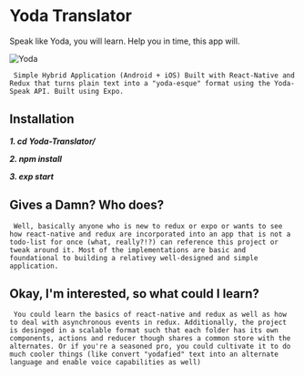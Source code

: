 # Yoda Translator

Speak like Yoda, you will learn. Help you in time, this app will.

![Yoda](https://static.giantbomb.com/uploads/original/0/30/1465012-yoda_closeup_copy.jpg)

`` Simple Hybrid Application (Android + iOS) Built with React-Native and Redux that turns plain text into a "yoda-esque" format using the Yoda-Speak API. Built using Expo.``


## Installation

***1. cd Yoda-Translator/***


***2. npm install***


***3. exp start***


## Gives a Damn? Who does?

``` Well, basically anyone who is new to redux or expo or wants to see how react-native and redux are incorporated into an app that is not a todo-list for once (what, really?!?) can reference this project or tweak around it. Most of the implementations are basic and foundational to building a relativey well-designed and simple application.```


## Okay, I'm interested, so what could I learn?

``` You could learn the basics of react-native and redux as well as how to deal with asynchronous events in redux. Additionally, the project is desinged in a scalable format such that each folder has its own components, actions and reducer though shares a common store with the alternates. Or if you're a seasoned pro, you could cultivate it to do much cooler things (like convert "yodafied" text into an alternate language and enable voice capabilities as well)```
